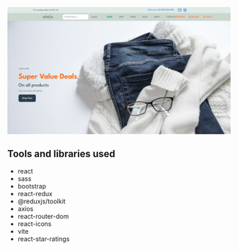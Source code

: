 
<img src='./public/image.jpg'></img>


## Tools and libraries used

-   react
-   sass
-   bootstrap
-   react-redux
-   @reduxjs/toolkit
-   axios
-   react-router-dom
-   react-icons
-   vite
-   react-star-ratings
